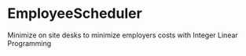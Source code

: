 # EmployeeScheduler
Minimize on site desks to minimize employers costs with Integer Linear Programming
